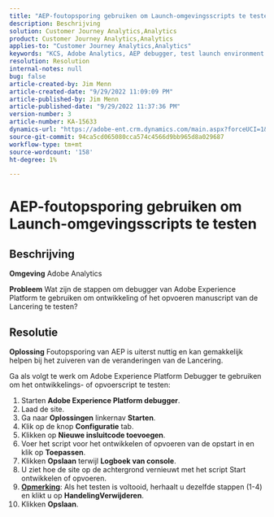 ```yaml
---
title: "AEP-foutopsporing gebruiken om Launch-omgevingsscripts te testen"
description: Beschrijving
solution: Customer Journey Analytics,Analytics
product: Customer Journey Analytics,Analytics
applies-to: "Customer Journey Analytics,Analytics"
keywords: "KCS, Adobe Analytics, AEP debugger, test launch environment scripts, Adobe Experience Platform, how to"
resolution: Resolution
internal-notes: null
bug: false
article-created-by: Jim Menn
article-created-date: "9/29/2022 11:09:09 PM"
article-published-by: Jim Menn
article-published-date: "9/29/2022 11:37:36 PM"
version-number: 3
article-number: KA-15633
dynamics-url: "https://adobe-ent.crm.dynamics.com/main.aspx?forceUCI=1&pagetype=entityrecord&etn=knowledgearticle&id=82e3aeb3-4b40-ed11-9db1-0022480866ad"
source-git-commit: 94ca5cd065080cca574c4566d9bb965d8a029687
workflow-type: tm+mt
source-wordcount: '158'
ht-degree: 1%

---
```


# AEP-foutopsporing gebruiken om Launch-omgevingsscripts te testen

## Beschrijving


<b>Omgeving</b>
Adobe Analytics

<b>Probleem</b>
Wat zijn de stappen om debugger van Adobe Experience Platform te gebruiken om ontwikkeling of het opvoeren manuscript van de Lancering te testen?


## Resolutie


<b>Oplossing</b>
Foutopsporing van AEP is uiterst nuttig en kan gemakkelijk helpen bij het zuiveren van de veranderingen van de Lancering.

Ga als volgt te werk om Adobe Experience Platform Debugger te gebruiken om het ontwikkelings- of opvoerscript te testen:

1. Starten <b>Adobe Experience Platform debugger</b>.
2. Laad de site.
3. Ga naar <b>Oplossingen</b> linkernav  <b>Starten</b>.
4. Klik op de knop <b>Configuratie</b> tab.
5. Klikken op <b>Nieuwe insluitcode toevoegen</b>.
6. Voer het script voor het ontwikkelen of opvoeren van de opstart in en klik op <b>Toepassen</b>.
7. Klikken <b>Opslaan</b> terwijl <b>Logboek van console</b>.
8. U ziet hoe de site op de achtergrond vernieuwt met het script Start ontwikkelen of opvoeren.
9. <b><u>Opmerking</u></b>: Als het testen is voltooid, herhaalt u dezelfde stappen (1-4) en klikt u op <b>Handeling</b><b>Verwijderen</b>.
10. Klikken <b>Opslaan</b>.

